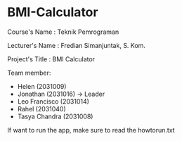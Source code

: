 # BMI-Calculator

Course's Name : Teknik Pemrograman

Lecturer's Name : Fredian Simanjuntak, S. Kom.


Project's Title : BMI Calculator

Team member:
- Helen (2031009)
- Jonathan (2031016) -> Leader
- Leo Francisco (2031014)
- Rahel (2031040)
- Tasya Chandra (2031008)

If want to run the app, make sure to read the howtorun.txt
